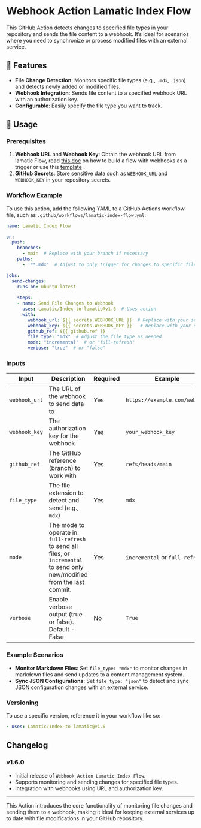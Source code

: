 # Webhook Action Lamatic Index Flow

This GitHub Action detects changes to specified file types in your repository and sends the file content to a webhook. It’s ideal for scenarios where you need to synchronize or process modified files with an external service.

## 📌 Features

- **File Change Detection**: Monitors specific file types (e.g., `.mdx`, `.json`) and detects newly added or modified files.
- **Webhook Integration**: Sends file content to a specified webhook URL with an authorization key.
- **Configurable**: Easily specify the file type you want to track.

## 🚀 Usage

### Prerequisites

1. **Webhook URL** and **Webhook Key**: Obtain the webhook URL from lamatic Flow, read [this doc](https://lamatic.ai/docs/interface/webhooks) on how to build a flow with webhooks as a trigger or use this [template](https://hub.lamatic.ai/templates/index-from-github) . 
2. **GitHub Secrets**: Store sensitive data such as `WEBHOOK_URL` and `WEBHOOK_KEY` in your repository secrets.

### Workflow Example

To use this action, add the following YAML to a GitHub Actions workflow file, such as `.github/workflows/lamatic-index-flow.yml`:

```yaml
name: Lamatic Index Flow

on:
  push:
    branches:
      - main  # Replace with your branch if necessary
    paths: 
      - '**.mdx'  # Adjust to only trigger for changes to specific file types

jobs:
  send-changes:
    runs-on: ubuntu-latest
    
    steps:
    - name: Send File Changes to Webhook
      uses: Lamatic/Index-to-lamatic@v1.6  # Uses action
      with:
        webhook_url: ${{ secrets.WEBHOOK_URL }}  # Replace with your secret
        webhook_key: ${{ secrets.WEBHOOK_KEY }}   # Replace with your secret
        github_ref: ${{ github.ref }}
        file_type: "mdx"  # Adjust the file type as needed
        mode: "incremental"  # or "full-refresh"
        verbose: "true"  # or "false"
```

### Inputs

| Input         | Description                                          | Required | Example                      |
|---------------|------------------------------------------------------|----------|------------------------------|
| `webhook_url` | The URL of the webhook to send data to               | Yes      | `https://example.com/webhook`|
| `webhook_key` | The authorization key for the webhook                | Yes      | `your_webhook_key`           |
| `github_ref`  | The GitHub reference (branch) to work with           | Yes      | `refs/heads/main`            |
| `file_type`   | The file extension to detect and send (e.g., `mdx`)  | Yes      | `mdx`                        |
| `mode`        | The mode to operate in: `full-refresh` to send all files, or `incremental` to send only new/modified from the last commit.  | Yes      | `incremental` or `full-refresh ` |    
| `verbose`     | Enable verbose output (true or false). Default -  False | No      | `True`                      |

### Example Scenarios

- **Monitor Markdown Files**: Set `file_type: "mdx"` to monitor changes in markdown files and send updates to a content management system.
- **Sync JSON Configurations**: Set `file_type: "json"` to detect and sync JSON configuration changes with an external service.

### Versioning

To use a specific version, reference it in your workflow like so:

```yaml
- uses: Lamatic/Index-to-lamatic@v1.6
```

## Changelog

### v1.6.0

- Initial release of `Webhook Action Lamatic Index Flow`.
- Supports monitoring and sending changes for specified file types.
- Integration with webhooks using URL and authorization key.

---

This Action introduces the core functionality of monitoring file changes and sending them to a webhook, making it ideal for keeping external services up to date with file modifications in your GitHub repository.
